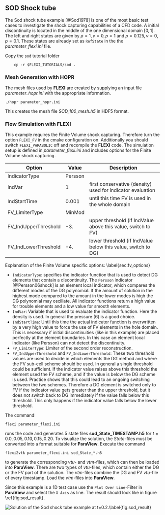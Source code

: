 ## SOD Shock tube

The Sod shock tube example [@Sod1978] is one of the most basic test cases to investigate the shock capturing capabilities of a CFD code. A initial discontinuity is located in the middle of the one dimensional domain $[0,1]$. The left and right states are given by $\rho=1, v=0, p=1$ and $\rho=0.125, v=0, p=0.1$.
These states are already set as ``RefState`` in the the *parameter_flexi.ini* file.

Copy the ``sod`` tutorial folder 

        cp -r $FLEXI_TUTORIALS/sod .

### Mesh Generation with HOPR

The mesh files used by **FLEXI** are created by supplying an input file *parameter_hopr.ini* with the appropriate information.

    ./hopr parameter_hopr.ini

This creates the mesh file *SOD_100_mesh.h5* in HDF5 format.

### Flow Simulation with FLEXI

This example requires the Finite Volume shock capturing. Therefore turn the option ``FLEXI_FV`` in the cmake configuration on. Additionally you should switch ``FLEXI_PARABOLIC`` off and recompile the **FLEXI** code.
The simulation setup is defined in *parameter_flexi.ini* and includes options for the Finite Volume shock capturing.  


| Option                        | Value       | Description                                                  |
| ----------------------------- | ----------- | -------------------------------------------------------------|
| IndicatorType                 | Persson     |                                                              |
| IndVar                        | 1           | first conservative (density) used for indicator evaluation   |
| IndStartTime                  | 0.001       | until this time FV is used in the whole domain               |
| FV_LimiterType                | MinMod      |                                                              |
| FV_IndUpperThreshold          | -3.         | upper threshold (if IndValue above this value, switch to FV) |
| FV_IndLowerThreshold          | -4.         | lower threshold (if IndValue below this value, switch to DG) |

Explanation of the Finite Volume specific options:
\label{sec:fv_options}

* ``IndicatorType``: specifies the indicator function that is used to detect DG elements that contain a discontinuity. The ``Persson`` indicator [@Persson06shock] is an element local indicator, which compares the different modes of the DG polynomial. If the amount of solution in the highest mode compared to the amount in the lower modes is high the DG polynomial may oscillate. All indicator functions return a high value for trouble elements and a low value for smooth elements.
* ``IndVar``: Variable that is used to evaluate the indicator function. Here the density is used. In general the pressure (6) is a good choice.
* ``IndStartTime``: Until this time the actual indicator function is overwritten by a very high value to force the use of FV elements in the hole domain. This is necessary if initial discontinuities (like in this example) are placed perfectly at the element boundaries. In this case an element local indicator (like Persson) can not detect the discontinuity.
* ``FV_LimiterType``: Limiter of the second order reconstruction. 
* ``FV_IndUpperThreshold`` and ``FV_IndLowerThreshold``: These two threshold values are used to decide in which elements the DG method and where the FV sub-cell scheme should be used. In general a single threshold could be sufficient. If the indicator value raises above this threshold the element used the FV scheme, and if the value is below the DG scheme is used. Practice shows that this could lead to an ongoing switching between the two schemes. Therefore a DG element is switched only to FV if the indicator value gets greater than the upper threshold, but it does not switch back to DG immediately if the value falls below this threshold. This only happens if the indicator value falls below the lower threshold. 

The command

~~~~~~~
flexi parameter_flexi.ini 
~~~~~~~

runs the code and generates 5 state files **sod_State_TIMESTAMP.h5** for $t=0.0, 0.05, 0.10, 0.15, 0.20$.
To visualize the solution, the *State*-files must be converted into a format suitable for **ParaView**. Execute the command 

~~~~~~~
flexi2vtk parameter_flexi.ini sod_State_*.h5
~~~~~~~
to generate the corresponding *vtu*- and *vtm*-files, which can then be loaded into **ParaView**. 
There are two types of *vtu*-files, which contain either the DG or the FV part of the solution. 
The *vtm*-files combine the DG and FV *vtu*-file of every timestamp. Load the *vtm*-files into **ParaView**.

Since this example is a 1D test case use the ``Plot Over Line``-Filter in **ParaView** and select the ``X Axis`` as line.
The result should look like in figure \ref{fig:sod_result}.

![Solution of the Sod shock tube example at $t=0.2$.\label{fig:sod_result}](tutorials/06_sod/sod_paraview_visualization.png)

